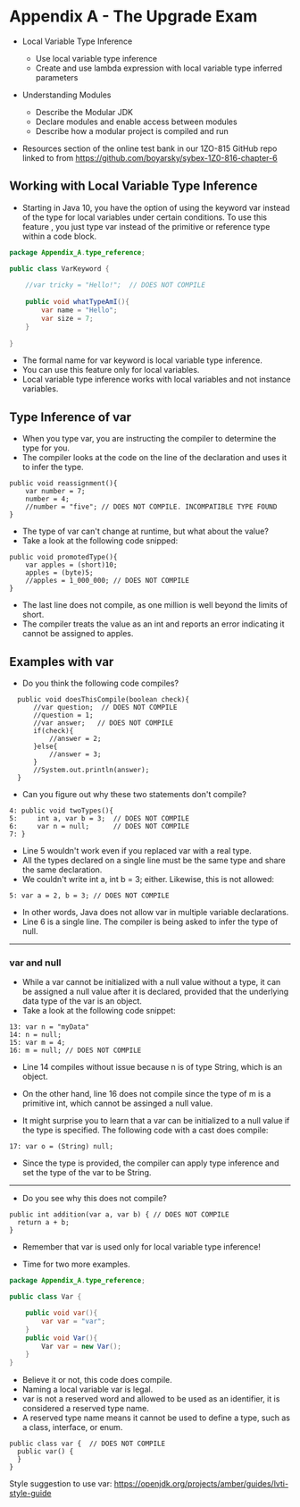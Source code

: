 # Appendix A - The Upgrade Exam

- Local Variable Type Inference
  - Use local variable type inference
  - Create and use lambda expression with local variable type inferred parameters
- Understanding Modules
  - Describe the Modular JDK
  - Declare modules and enable access between modules
  - Describe how a modular project is compiled and run


- Resources section of the online test bank in our 1ZO-815 GitHub repo linked to from 
  https://github.com/boyarsky/sybex-1Z0-816-chapter-6


## Working with Local Variable Type Inference

- Starting in Java 10, you have the option of using the keyword var instead of the type for local variables under 
  certain conditions. To use this feature , you just type var instead  of the primitive or reference type within a code 
  block.

```java
package Appendix_A.type_reference;

public class VarKeyword {
    
    //var tricky = "Hello!";  // DOES NOT COMPILE
    
    public void whatTypeAmI(){
        var name = "Hello";
        var size = 7;
    }
    
}
```

- The formal name for var keyword is local variable type inference.
- You can use this feature only for local variables.
- Local variable type inference works with local variables and not instance variables.


## Type Inference of var

- When you type var, you are instructing the compiler to determine the type for you.
- The compiler looks at the code on the line of the declaration and uses it to infer the type.

```
public void reassignment(){
    var number = 7;
    number = 4;
    //number = "five"; // DOES NOT COMPILE. INCOMPATIBLE TYPE FOUND
}
```

- The type of var can't change at runtime, but what about the value?
- Take a look at the following code snipped:

```
public void promotedType(){
    var apples = (short)10;
    apples = (byte)5;
    //apples = 1_000_000; // DOES NOT COMPILE
}
```

- The last line does not compile, as one million is well beyond the limits of short.
- The compiler treats the value as an int and reports an error indicating it cannot be assigned to apples.

## Examples with var

- Do you think the following code compiles?

```
  public void doesThisCompile(boolean check){
      //var question;  // DOES NOT COMPILE
      //question = 1;
      //var answer;   // DOES NOT COMPILE
      if(check){
          //answer = 2;
      }else{
          //answer = 3;
      }
      //System.out.println(answer);
  }
```

- Can you figure out why these two statements don't compile?

```
4: public void twoTypes(){
5:     int a, var b = 3;  // DOES NOT COMPILE
6:     var n = null;      // DOES NOT COMPILE 
7: }
```

- Line 5 wouldn't work even if you replaced var with a real type.
- All the types declared on a single line must be the same type and share the same declaration.
- We couldn't write int a, int b = 3; either. Likewise, this is not allowed:

```
5: var a = 2, b = 3; // DOES NOT COMPILE
```

- In other words, Java does not allow var in multiple variable declarations.
- Line 6 is a single line. The compiler is being asked to infer the type of null.


---
### var and null ###

- While a var cannot be initialized with a null value without a type, it can be assigned a null value after it is 
  declared, provided that the underlying data type of the var is an object.
- Take a look at the following code snippet:

```
13: var n = "myData"
14: n = null;
15: var m = 4;
16: m = null; // DOES NOT COMPILE
```

- Line 14 compiles without issue because n is of type String, which is an object.
- On the other hand, line 16 does not compile since the type of m is a primitive int,
  which cannot be assinged a null value.


- It might surprise you to learn that a var can be initialized to a null value if the type
  is specified. The following code with a cast does compile:

```
17: var o = (String) null;
```

- Since the type is provided, the compiler can apply type inference and set the type of the var to be String.

---


- Do you see why this does not compile?

```
public int addition(var a, var b) { // DOES NOT COMPILE
  return a + b;
}
```

- Remember that var is used only for local variable type inference!

- Time for two more examples.

```java
package Appendix_A.type_reference;

public class Var {

    public void var(){
        var var = "var";
    }
    public void Var(){
        Var var = new Var();
    }
}
```

- Believe it or not, this code does compile.
- Naming a local variable var is legal.
- var is not a reserved word and allowed to be used as an identifier, it is considered a reserved type name.
- A reserved type name means it cannot be used to define a type, such as a class, interface, or enum.

```
public class var {  // DOES NOT COMPILE
  public var() {
  }
}
```

Style suggestion to use var: https://openjdk.org/projects/amber/guides/lvti-style-guide



